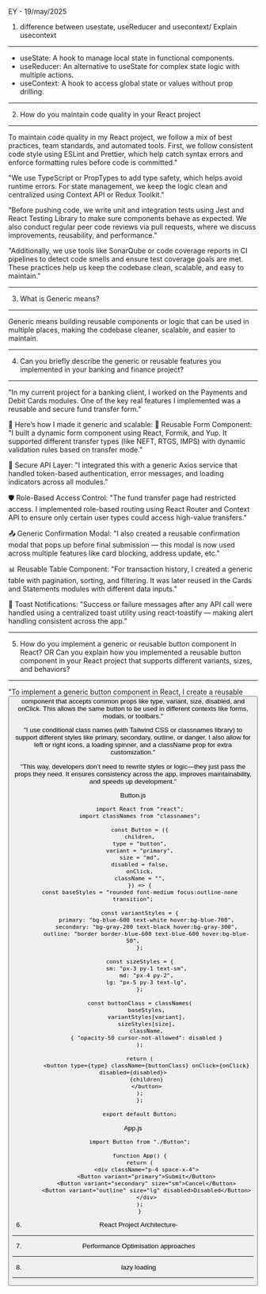 EY - 19/may/2025
1. difference between usestate, useReducer and usecontext/ Explain usecontext
------------------------------------------------------------------------------------------
* useState: A hook to manage local state in functional components.
* useReducer: An alternative to useState for complex state logic with multiple actions.
* useContext: A hook to access global state or values without prop drilling.

------------------------------------------------------------------------------------------
2. How do you maintain code quality in your React project
------------------------------------------------------------------------------------------

To maintain code quality in my React project, we follow a mix of best practices, team standards, and automated tools. First, we follow consistent code style using ESLint and Prettier, which help catch syntax errors and enforce formatting rules before code is committed."

"We use TypeScript or PropTypes to add type safety, which helps avoid runtime errors. For state management, we keep the logic clean and centralized using Context API or Redux Toolkit."

"Before pushing code, we write unit and integration tests using Jest and React Testing Library to make sure components behave as expected. We also conduct regular peer code reviews via pull requests, where we discuss improvements, reusability, and performance."

"Additionally, we use tools like SonarQube or code coverage reports in CI pipelines to detect code smells and ensure test coverage goals are met. These practices help us keep the codebase clean, scalable, and easy to maintain."

------------------------------------------------------------------------------------------
3. What is Generic means?
------------------------------------------------------------------------------------------
Generic means building reusable components or logic that can be used in multiple places, making the codebase cleaner, scalable, and easier to maintain.

------------------------------------------------------------------------------------------
4. Can you briefly describe the generic or reusable features you implemented in your banking and finance project?
------------------------------------------------------------------------------------------------
"In my current project for a banking client, I worked on the Payments and Debit Cards modules. One of the key real features I implemented was a reusable and secure fund transfer form."

🔧 Here’s how I made it generic and scalable:
🔁 Reusable Form Component:
"I built a dynamic form component using React, Formik, and Yup. It supported different transfer types (like NEFT, RTGS, IMPS) with dynamic validation rules based on transfer mode."

🔐 Secure API Layer:
"I integrated this with a generic Axios service that handled token-based authentication, error messages, and loading indicators across all modules."

🛡️ Role-Based Access Control:
"The fund transfer page had restricted access. I implemented role-based routing using React Router and Context API to ensure only certain user types could access high-value transfers."

📤 Generic Confirmation Modal:
"I also created a reusable confirmation modal that pops up before final submission — this modal is now used across multiple features like card blocking, address update, etc."

📊 Reusable Table Component:
"For transaction history, I created a generic table with pagination, sorting, and filtering. It was later reused in the Cards and Statements modules with different data inputs."

🔔 Toast Notifications:
"Success or failure messages after any API call were handled using a centralized toast utility using react-toastify — making alert handling consistent across the app."

----------------------------------------------------------------------------------------------------------
5. How do you implement a generic or reusable button component in React?
OR Can you explain how you implemented a reusable button component in your React project that supports different variants, sizes, and behaviors?
 ----------------------------------------------------------------------------------------------------------
"To implement a generic button component in React, I create a reusable <Button /> component that accepts common props like type, variant, size, disabled, and onClick. This allows the same button to be used in different contexts like forms, modals, or toolbars."

"I use conditional class names (with Tailwind CSS or classnames library) to support different styles like primary, secondary, outline, or danger. I also allow for left or right icons, a loading spinner, and a className prop for extra customization."

"This way, developers don’t need to rewrite styles or logic—they just pass the props they need. It ensures consistency across the app, improves maintainability, and speeds up development."

Button.js

        import React from "react";
        import classNames from "classnames";

        const Button = ({
        children,
        type = "button",
        variant = "primary",
        size = "md",
        disabled = false,
        onClick,
        className = "",
        }) => {
        const baseStyles = "rounded font-medium focus:outline-none transition";
        
        const variantStyles = {
            primary: "bg-blue-600 text-white hover:bg-blue-700",
            secondary: "bg-gray-200 text-black hover:bg-gray-300",
            outline: "border border-blue-600 text-blue-600 hover:bg-blue-50",
        };

        const sizeStyles = {
            sm: "px-3 py-1 text-sm",
            md: "px-4 py-2",
            lg: "px-5 py-3 text-lg",
        };

        const buttonClass = classNames(
            baseStyles,
            variantStyles[variant],
            sizeStyles[size],
            className,
            { "opacity-50 cursor-not-allowed": disabled }
        );

        return (
            <button type={type} className={buttonClass} onClick={onClick} disabled={disabled}>
            {children}
            </button>
        );
        };

        export default Button;

App.js

        import Button from "./Button";

        function App() {
        return (
            <div className="p-4 space-x-4">
            <Button variant="primary">Submit</Button>
            <Button variant="secondary" size="sm">Cancel</Button>
            <Button variant="outline" size="lg" disabled>Disabled</Button>
            </div>
        );
        }

6. React Project Architecture-
----------------------------

7. Performance Optimisation approaches
----------------------------------------

8. lazy loading
-----------------


